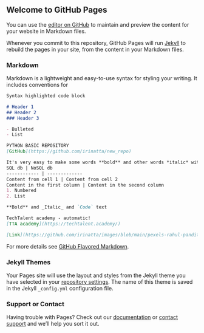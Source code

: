 ## Welcome to GitHub Pages

You can use the [editor on GitHub](https://github.com/irinatta/irinatta.github.io/edit/main/index.md) to maintain and preview the content for your website in Markdown files.

Whenever you commit to this repository, GitHub Pages will run [Jekyll](https://jekyllrb.com/) to rebuild the pages in your site, from the content in your Markdown files.

### Markdown

Markdown is a lightweight and easy-to-use syntax for styling your writing. It includes conventions for

```markdown
Syntax highlighted code block

# Header 1
## Header 2
### Header 3

- Bulleted
- List

PYTHON BASIC REPOSITORY
[GitHub](https://github.com/irinatta/new_repo)

It's very easy to make some words **bold** and other words *italic* with Markdown. You can even [link to Google!](http://google.com)
SQL db | NoSQL db
------------ | -------------
Content from cell 1 | Content from cell 2
Content in the first column | Content in the second column
1. Numbered
2. List

**Bold** and _Italic_ and `Code` text

TechTalent academy - automatic!
[TTA academy](https://techtalent.academy/)

[Link](https://github.com/irinatta/images/blob/main/pexels-rahul-pandit-1129253.jpg) and ![Image](https://github.com/irinatta/images/blob/main/pexels-rahul-pandit-1129253.jpg)
```

For more details see [GitHub Flavored Markdown](https://guides.github.com/features/mastering-markdown/).

### Jekyll Themes

Your Pages site will use the layout and styles from the Jekyll theme you have selected in your [repository settings](https://github.com/irinatta/irinatta.github.io/settings). The name of this theme is saved in the Jekyll `_config.yml` configuration file.

### Support or Contact

Having trouble with Pages? Check out our [documentation](https://docs.github.com/categories/github-pages-basics/) or [contact support](https://support.github.com/contact) and we’ll help you sort it out.
